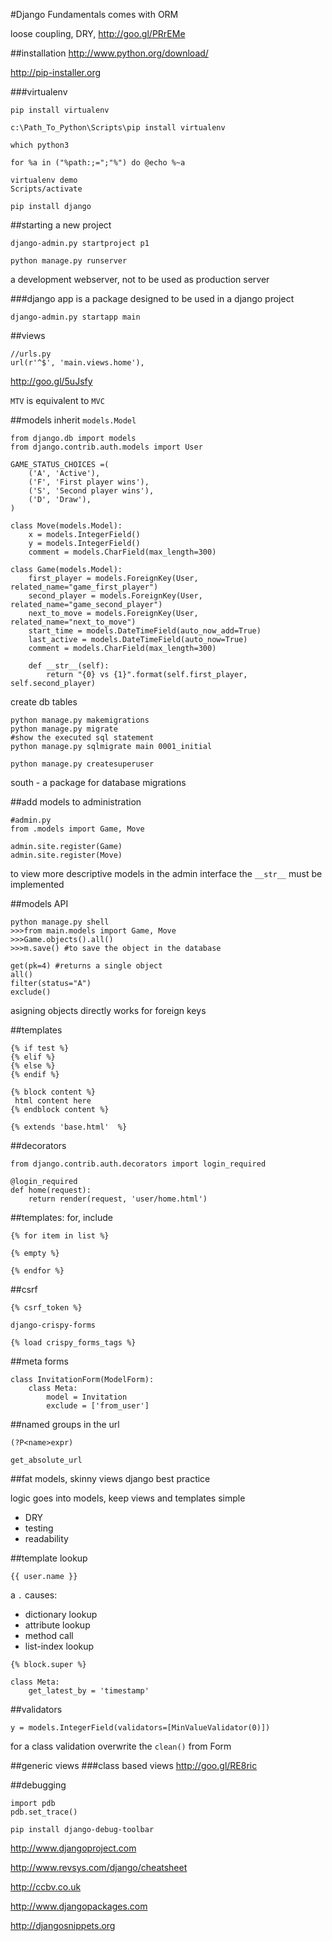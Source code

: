 #Django Fundamentals
comes with ORM

loose coupling, DRY, http://goo.gl/PRrEMe

##installation
http://www.python.org/download/

http://pip-installer.org

###virtualenv
 
```
pip install virtualenv

c:\Path_To_Python\Scripts\pip install virtualenv
```

```
which python3

for %a in ("%path:;=";"%") do @echo %~a

virtualenv demo
Scripts/activate

pip install django
```

##starting a new project
```
django-admin.py startproject p1

python manage.py runserver
```

a development webserver, not to be used as production server

###django app
is a package designed to be used in a django project

```
django-admin.py startapp main

```

##views
```
//urls.py
url(r'^$', 'main.views.home'),
```
http://goo.gl/5uJsfy

`MTV` is equivalent to `MVC`

##models
inherit `models.Model`
```
from django.db import models
from django.contrib.auth.models import User

GAME_STATUS_CHOICES =(
    ('A', 'Active'),
    ('F', 'First player wins'),
    ('S', 'Second player wins'),
    ('D', 'Draw'),
)

class Move(models.Model):
    x = models.IntegerField()
    y = models.IntegerField()
    comment = models.CharField(max_length=300)

class Game(models.Model):
    first_player = models.ForeignKey(User, related_name="game_first_player")
    second_player = models.ForeignKey(User, related_name="game_second_player")
    next_to_move = models.ForeignKey(User, related_name="next_to_move")
    start_time = models.DateTimeField(auto_now_add=True)
    last_active = models.DateTimeField(auto_now=True)
    comment = models.CharField(max_length=300)
    
    def __str__(self):
        return "{0} vs {1}".format(self.first_player, self.second_player)

```

create db tables

```
python manage.py makemigrations
python manage.py migrate
#show the executed sql statement
python manage.py sqlmigrate main 0001_initial

python manage.py createsuperuser
```

south - a package for database migrations

##add models to administration

```
#admin.py
from .models import Game, Move

admin.site.register(Game)
admin.site.register(Move)
```

to view more descriptive models in the admin interface the `__str__` must be implemented

##models API
```
python manage.py shell
>>>from main.models import Game, Move
>>>Game.objects().all()
>>>m.save() #to save the object in the database

get(pk=4) #returns a single object
all()
filter(status="A")
exclude()
```

asigning objects directly works for foreign keys

##templates

```
{% if test %}
{% elif %}
{% else %}
{% endif %}
```

```
{% block content %}
 html content here
{% endblock content %}

{% extends 'base.html'  %}
```

##decorators
```
from django.contrib.auth.decorators import login_required

@login_required
def home(request):
    return render(request, 'user/home.html')
```

##templates: for, include
```
{% for item in list %}

{% empty %}

{% endfor %}
```

##csrf
```
{% csrf_token %}
```

`django-crispy-forms`

```
{% load crispy_forms_tags %}
```

##meta forms
```
class InvitationForm(ModelForm):
    class Meta:
        model = Invitation
        exclude = ['from_user']
```

##named groups in the url
```
(?P<name>expr)
```

`get_absolute_url`

##fat models, skinny views
django best practice

logic goes into models, keep views and templates simple

- DRY
- testing
- readability

##template lookup
```
{{ user.name }}
```

a `.` causes:
- dictionary lookup
- attribute lookup
- method call
- list-index lookup

```
{% block.super %}
```

```
class Meta:
    get_latest_by = 'timestamp'
```

##validators

```
y = models.IntegerField(validators=[MinValueValidator(0)])
```

for a class validation overwrite the `clean()` from Form

##generic views
###class based views
http://goo.gl/RE8ric

##debugging
```
import pdb
pdb.set_trace() 
```
```
pip install django-debug-toolbar
```

http://www.djangoproject.com

http://www.revsys.com/django/cheatsheet

http://ccbv.co.uk

http://www.djangopackages.com

http://djangosnippets.org

